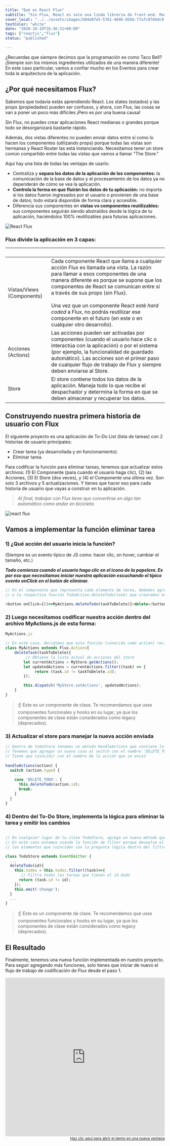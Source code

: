 ```yaml
---
title: "Qué es React Flux"
subtitle: "Sin Flux, React es solo una linda librería de front-end. React Flux lo convertirá en un marco de trabajo, que le dará a tu aplicación una estructura definida, ocupándose de la capa de procesamiento de datos y y mas cosas de flux."
cover_local: "../../assets/images/b84e07e5-5761-469b-85bb-f7afc87d4dc9.png"
textColor: "white"
date: "2020-10-19T16:36:31+00:00"
tags: ["reactjs","flux"]
status: "published"

---
```


¿Recuerdas que siempre decimos que la programación es como Taco Bell? ¡Siempre son los mismos ingredientes utilizados de una manera diferente! En este caso particular, vamos a confiar mucho en los Eventos para crear toda la arquitectura de la aplicación.

## ¿Por qué necesitamos Flux?

Sabemos que todavía estás aprendiendo React. Los states (estados) y las props (propiedades) pueden ser confusos, y ahora, con Flux, las cosas se van a poner un poco más difíciles ¡Pero es por una buena causa!

Sin Flux, no puedes crear aplicaciones React medianas o grandes porque todo se desorganizará bastante rápido.

Además, dos vistas diferentes no pueden enviar datos entre sí como lo hacen los componentes (utilizando props) porque todas las vistas son hermanas y React Router las está instanciando. Necesitamos tener un store común compartido entre todas las vistas que vamos a llamar "The Store."

Aquí hay una lista de todas las ventajas de usarlo:

+ Centraliza y **separa los datos de la aplicación de los componentes:** la comunicación de la base de datos y el procesamiento de los datos ya no dependerán de cómo se vea la aplicación.
+ **Controla la forma en que fluirán los datos de tu aplicación:** no importa si los datos fueron ingresados por el usuario o provienen de una base de datos; todo estará disponible de forma clara y accesible.
+ Diferencia sus componentes en **vistas vs componentes reutilizables:** sus componentes seguirán siendo abstraídos desde la lógica de tu aplicación, haciéndolos 100% reutilizables para futuras aplicaciones.

![React Flux](https://github.com/breatheco-de/content/blob/master/src/assets/images/aa1a5994-8de9-4d24-99ce-3a0d686c30bd.png?raw=true)

### Flux divide la aplicación en 3 capas:

|&nbsp;     |&nbsp;       |
|:-----------|:----------------|
Vistas/Views (Components)     |Cada componente React que llama a cualquier acción Flux es llamada una vista. La razón para llamar a esos componentes de una manera diferente es porque se supone que los componentes de React se comunican entre sí a través de sus props (sin Flux).<br> <br>Una vez que un componente React esté *hard coded* a Flux, no podrás reutilizar ese componente en el futuro (en este o en cualquier otro desarrollo).       |
|Acciones (Actions)       |Las acciones pueden ser activadas por componentes (cuando el usuario hace clic o interactúa con la aplicación) o por el sistema (por ejemplo, la funcionalidad de guardado automático).  Las acciones son el primer paso de cualquier flujo de trabajo de Flux y siempre deben enviarse al Store.      |
| Store     |El store contiene todos los datos de la aplicación. Maneja todo lo que recibe el despachador y determina la forma en que se deben almacenar y recuperar los datos.            |

## Construyendo nuestra primera historia de usuario con Flux

El siguiente proyecto es una aplicación de To-Do List (lista de tareas) con 2 historias de usuario principales:

+ Crear tarea (ya desarrollada y en funcionamiento).
+ Eliminar tarea.

Para codificar la función para eliminar tareas, tenemos que actualizar estos archivos: (1) El Componente (para cuando el usuario haga clic), (2) las Acciones, (3) El Store (dos veces), y (4) el Componente una última vez. Son solo 3 archivos y 5 actualizaciones. Y tienes que hacer eso para cada historia de usuario que vayas a construir en tu aplicación.

> *Al final, trabajar con Flux tiene que convertirse en algo tan automático como andar en bicicleta.*

![react flux](https://github.com/breatheco-de/content/blob/master/src/assets/images/77c93bfa-92cb-44e3-a7c5-c959e27c5ccc.jpeg?raw=true)

## Vamos a implementar la función eliminar tarea

### 1) ¿Qué acción del usuario inicia la función?

(Siempre es un evento típico de JS como: hacer clic, on hover, cambiar el tamaño, etc.)

***Todo comienza cuando el usuario haga clic en el icono de la papelera. Es por eso que necesitamos iniciar nuestra aplicación escuchando el típico evento onClick en el botón de eliminar.***

```javascript
// En el componente que representa cada elemento de tarea, debemos agregar un botón y también un activador onClick que llame 
// a la respectiva función TodoAction.deleteTodo(task) que crearemos en las acciones: 

<button onClick={()=>MyActions.deleteTodo(taskToDelete)}>delete</button>
```

### 2) Luego necesitamos codificar nuestra acción dentro del archivo MyActions.js de esta forma:

```javascript
MyActions.js

// En este caso, decidimos que esta función (conocida como action) recibirá el ID de la tarea que se eliminará
class MyActions extends Flux.Actions{
    deleteTask(taskToDelete){
         // Obtiene la lista actual de acciones del store
        let currentActions = MyStore.getActions();
        let updatedActions = currentActions.filter((task) => {
             return (task.id != taskToDelete.id);
        });

        this.dispatch('MyStore.setActions', updatedActions);
    }
}
```

> ☝ Este es un componente de clase. Te recomendamos que uses componentes funcionales y hooks en su lugar, ya que los componentes de clase están considerados como legacy (deprecados).

### 3) Actualizar el store para manejar la nueva acción enviada

```javascript
// Dentro de todoStore tenemos un método HandleActions que contiene la lógica para manejar cada acción distribuida
// Tenemos que agregar un nuevo caso al switch con el nombre 'DELETE_TODO'  
// Tiene que coincidir con el nombre de la acción que se envió
  
handleActions(action) {
  switch (action.type) {
    ...
    case 'DELETE_TODO': {
      this.deleteTodo(action.id);
      break;
    }
  }
}
```

### 4) Dentro del To-Do Store, implementa la lógica para eliminar la tarea y emitir los cambios

```javascript

// En cualquier lugar de tu clase TodoStore, agrega un nuevo método que finalmente elimine la tarea del to-do list
// En este caso estamos usando la función de filter porque devuelve el mismo array pero solo con
// los elementos que coinciden con la pregunta lógica dentro del filtro (task.id != id) 

class TodoStore extends EventEmitter {
  ...
  deleteTodo(id){
    this.todos = this.todos.filter((task)=>{
       // Filtra todas las tareas que tienen el id dado
      return (task.id != id);
    });
    this.emit('change');
  }
  ...
}
```

> ☝ Este es un componente de clase. Te recomendamos que uses componentes funcionales y hooks en su lugar, ya que los componentes de clase están considerados como legacy (deprecados).

## El Resultado

Finalmente, tenemos una nueva función implementada en nuestro proyecto. Para seguir agregando más funciones, solo tienes que iniciar de nuevo el flujo de trabajo de codificación de Flux desde el paso 1.

<iframe src="https://codesandbox.io/embed/j1nvpono23" style="width:100%; height:500px; border:0; border-radius: 4px; overflow:hidden;" sandbox="allow-modals allow-forms allow-popups allow-scripts allow-same-origin"></iframe>

<div align="right"><small><a href="https://codesandbox.io/embed/j1nvpono23">Haz clic aquí para abrir el demo en una nueva ventana</a></small></div>



